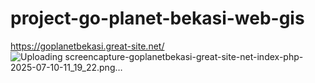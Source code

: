 # project-go-planet-bekasi-web-gis
https://goplanetbekasi.great-site.net/
![Uploading screencapture-goplanetbekasi-great-site-net-index-php-2025-07-10-11_19_22.png…]()
